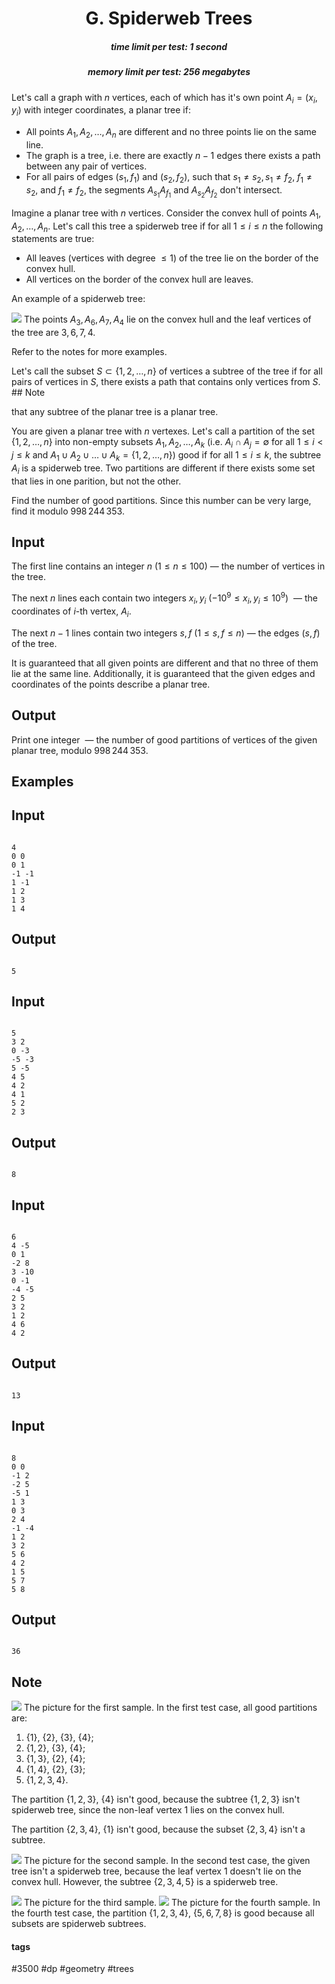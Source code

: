 <h1 style='text-align: center;'> G. Spiderweb Trees</h1>

<h5 style='text-align: center;'>time limit per test: 1 second</h5>
<h5 style='text-align: center;'>memory limit per test: 256 megabytes</h5>

Let's call a graph with $n$ vertices, each of which has it's own point $A_i = (x_i, y_i)$ with integer coordinates, a planar tree if:

* All points $A_1, A_2, \ldots, A_n$ are different and no three points lie on the same line.
* The graph is a tree, i.e. there are exactly $n-1$ edges there exists a path between any pair of vertices.
* For all pairs of edges $(s_1, f_1)$ and $(s_2, f_2)$, such that $s_1 \neq s_2, s_1 \neq f_2,$ $f_1 \neq s_2$, and $f_1 \neq f_2$, the segments $A_{s_1} A_{f_1}$ and $A_{s_2} A_{f_2}$ don't intersect.

Imagine a planar tree with $n$ vertices. Consider the convex hull of points $A_1, A_2, \ldots, A_n$. Let's call this tree a spiderweb tree if for all $1 \leq i \leq n$ the following statements are true:

* All leaves (vertices with degree $\leq 1$) of the tree lie on the border of the convex hull.
* All vertices on the border of the convex hull are leaves.

An example of a spiderweb tree: 

 ![](images/1dc9a52782565cfd25d788cf6f46c35781624165.png) The points $A_3, A_6, A_7, A_4$ lie on the convex hull and the leaf vertices of the tree are $3, 6, 7, 4$.

Refer to the notes for more examples.

Let's call the subset $S \subset \{1, 2, \ldots, n\}$ of vertices a subtree of the tree if for all pairs of vertices in $S$, there exists a path that contains only vertices from $S$. ## Note

 that any subtree of the planar tree is a planar tree.

You are given a planar tree with $n$ vertexes. Let's call a partition of the set $\{1, 2, \ldots, n\}$ into non-empty subsets $A_1, A_2, \ldots, A_k$ (i.e. $A_i \cap A_j = \emptyset$ for all $1 \leq i < j \leq k$ and $A_1 \cup A_2 \cup \ldots \cup A_k = \{1, 2, \ldots, n\}$) good if for all $1 \leq i \leq k$, the subtree $A_i$ is a spiderweb tree. Two partitions are different if there exists some set that lies in one parition, but not the other.

Find the number of good partitions. Since this number can be very large, find it modulo $998\,244\,353$.

## Input

The first line contains an integer $n$ ($1 \leq n \leq 100$) — the number of vertices in the tree.

The next $n$ lines each contain two integers $x_i, y_i$ ($-10^9 \leq x_i, y_i \leq 10^9$)  — the coordinates of $i$-th vertex, $A_i$.

The next $n-1$ lines contain two integers $s, f$ ($1 \leq s, f \leq n$) — the edges $(s, f)$ of the tree.

It is guaranteed that all given points are different and that no three of them lie at the same line. Additionally, it is guaranteed that the given edges and coordinates of the points describe a planar tree.

## Output

Print one integer  — the number of good partitions of vertices of the given planar tree, modulo $998\,244\,353$.

## Examples

## Input


```

4
0 0
0 1
-1 -1
1 -1
1 2
1 3
1 4

```
## Output


```

5

```
## Input


```

5
3 2
0 -3
-5 -3
5 -5
4 5
4 2
4 1
5 2
2 3

```
## Output


```

8

```
## Input


```

6
4 -5
0 1
-2 8
3 -10
0 -1
-4 -5
2 5
3 2
1 2
4 6
4 2

```
## Output


```

13

```
## Input


```

8
0 0
-1 2
-2 5
-5 1
1 3
0 3
2 4
-1 -4
1 2
3 2
5 6
4 2
1 5
5 7
5 8

```
## Output


```

36

```
## Note

 ![](images/7a23770646ffbb0ba7e2cf0b79391479f00eb6a9.png) The picture for the first sample. In the first test case, all good partitions are:

1. $\{1\}$, $\{2\}$, $\{3\}$, $\{4\}$;
2. $\{1, 2\}$, $\{3\}$, $\{4\}$;
3. $\{1, 3\}$, $\{2\}$, $\{4\}$;
4. $\{1, 4\}$, $\{2\}$, $\{3\}$;
5. $\{1, 2, 3, 4\}$.

The partition $\{1, 2, 3\}$, $\{4\}$ isn't good, because the subtree $\{1, 2, 3\}$ isn't spiderweb tree, since the non-leaf vertex $1$ lies on the convex hull.

The partition $\{2, 3, 4\}$, $\{1\}$ isn't good, because the subset $\{2, 3, 4\}$ isn't a subtree.

 ![](images/c5d4ecd7e1e2676d0195793640930ff84263f433.png) The picture for the second sample. In the second test case, the given tree isn't a spiderweb tree, because the leaf vertex $1$ doesn't lie on the convex hull. However, the subtree $\{2, 3, 4, 5\}$ is a spiderweb tree.

 ![](images/3edb987ff95a2cdc18815b0b78bfa44660b0166d.png) The picture for the third sample.  ![](images/afd3d0d85607f19e9681f8dc0fdd786824cdc626.png) The picture for the fourth sample. In the fourth test case, the partition $\{1, 2, 3, 4\}$, $\{5, 6, 7, 8\}$ is good because all subsets are spiderweb subtrees.



#### tags 

#3500 #dp #geometry #trees 